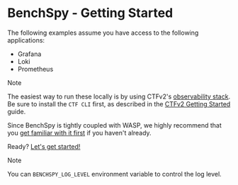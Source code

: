 # BenchSpy - Getting Started

The following examples assume you have access to the following applications:
- Grafana
- Loki
- Prometheus

> [!NOTE]
> The easiest way to run these locally is by using CTFv2's [observability stack](../../../framework/observability/observability_stack.md).
> Be sure to install the `CTF CLI` first, as described in the [CTFv2 Getting Started](../../../framework/getting_started.md) guide.

Since BenchSpy is tightly coupled with WASP, we highly recommend that you [get familiar with it first](../overview.md) if you haven't already.

Ready? [Let's get started!](./first_test.md)

> [!NOTE]
> You can `BENCHSPY_LOG_LEVEL` environment variable to control the log level.